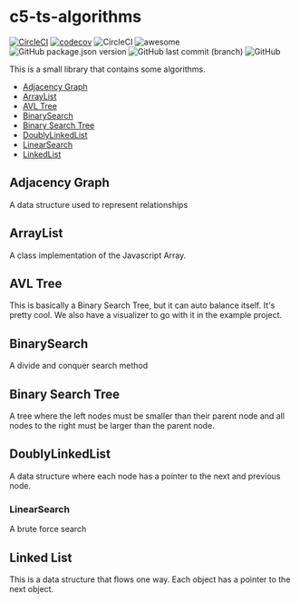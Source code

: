 # c5-ts-algorithms

[![CircleCI](https://dl.circleci.com/status-badge/img/gh/C5m7b4/c5-ts-algorithms/tree/master.svg?style=svg)](https://dl.circleci.com/status-badge/redirect/gh/C5m7b4/c5-ts-algorithms/tree/master)
[![codecov](https://codecov.io/gh/C5m7b4/c5-ts-algorithms/branch/master/graph/badge.svg?token=T6MOMAM57Z)](https://codecov.io/gh/C5m7b4/c5-ts-algorithms)
![CircleCI](https://img.shields.io/circleci/build/github/C5m7b4/c5-ts-algorithms/master?style=plastic)
![awesome](https://img.shields.io/badge/awesome-made%20with%20awesome-brightgreen)
![GitHub package.json version](https://img.shields.io/github/package-json/v/C5m7b4/c5-ts-algorithms?style=plastic)
![GitHub last commit (branch)](https://img.shields.io/github/last-commit/C5m7b4/c5-ts-algorithms/master?style=plastic)
![GitHub](https://img.shields.io/github/license/C5m7b4/c5-ts-algorithms?style=plastic)

This is a small library that contains some algorithms.

- [Adjacency Graph](#adjacency-graph)
- [ArrayList](#arraylist)
- [AVL Tree](#avl-tree)
- [BinarySearch](#binarysearch)
- [Binary Search Tree](#binary-search-tree)
- [DoublyLinkedList](#doublylinkedlist)
- [LinearSearch](#linearsearch)
- [LinkedList](#linked-list)

## Adjacency Graph

A data structure used to represent relationships

## ArrayList

A class implementation of the Javascript Array.

## AVL Tree

This is basically a Binary Search Tree, but it can auto balance itself. It's pretty cool. We also have a visualizer to go with it in the example project.

## BinarySearch

A divide and conquer search method

## Binary Search Tree

A tree where the left nodes must be smaller than their parent node and all nodes to the right must be larger than the parent node.

## DoublyLinkedList

A data structure where each node has a pointer to the next and previous node.

### LinearSearch

A brute force search

## Linked List

This is a data structure that flows one way. Each object has a pointer to the next object.
